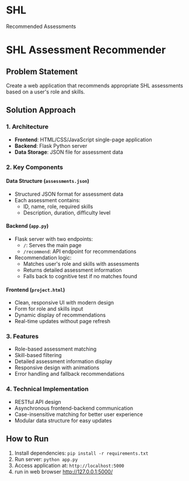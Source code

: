 # SHL
Recommended Assessments
# SHL Assessment Recommender

## Problem Statement
Create a web application that recommends appropriate SHL assessments based on a user's role and skills.

## Solution Approach

### 1. Architecture
- **Frontend**: HTML/CSS/JavaScript single-page application
- **Backend**: Flask Python server
- **Data Storage**: JSON file for assessment data

### 2. Key Components

#### Data Structure (`assessments.json`)
- Structured JSON format for assessment data
- Each assessment contains:
  - ID, name, role, required skills
  - Description, duration, difficulty level

#### Backend (`app.py`)
- Flask server with two endpoints:
  - `/`: Serves the main page
  - `/recommend`: API endpoint for recommendations
- Recommendation logic:
  - Matches user's role and skills with assessments
  - Returns detailed assessment information
  - Falls back to cognitive test if no matches found

#### Frontend (`project.html`)
- Clean, responsive UI with modern design
- Form for role and skills input
- Dynamic display of recommendations
- Real-time updates without page refresh

### 3. Features
- Role-based assessment matching
- Skill-based filtering
- Detailed assessment information display
- Responsive design with animations
- Error handling and fallback recommendations

### 4. Technical Implementation
- RESTful API design
- Asynchronous frontend-backend communication
- Case-insensitive matching for better user experience
- Modular data structure for easy updates

## How to Run
1. Install dependencies: `pip install -r requirements.txt`
2. Run server: `python app.py`
3. Access application at: `http://localhost:5000`
4. run in web browser http://127.0.0.1:5000/
   
